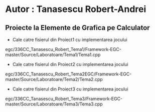 # Autor : Tanasescu Robert-Andrei #

## Proiecte la Elemente de Grafica pe Calculator ##

*  Cale catre fisierul din Proiect1 cu implementarea jocului 

egc/336CC_Tanasescu_Robert_Tema1/Framework-EGC-master/Source/Laboratoare/Tema1/Tema1.cpp

* Cale catre fisierul din Proiect2 cu implementarea jocului

egc/336CC_Tanasescu_Robert_Tema2EGC/Framework-EGC-master/Source/Laboratoare/Tema2/Tema2.cpp

* Cale catre fisierul din Proiect3 cu implementarea jocului

egc/336CC_Tanasescu_Robert_Tema3/Framework-EGC-master/Source/Laboratoare/Tema3/Tema3.cpp
